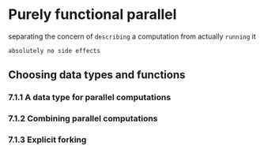 # Purely functional parallel

separating the concern of `describing` a computation from actually `running` it

`absolutely no side effects`

## Choosing data types and functions

### 7.1.1 A data type for parallel computations

### 7.1.2 Combining parallel computations

### 7.1.3 Explicit forking

